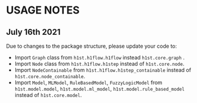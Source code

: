 # USAGE NOTES
## July 16th 2021
Due to changes to the package structure, please update your code to:
- Import `Graph` class from `h1st.h1flow.h1flow` instead `h1st.core.graph` .
- Import `Node` class from `h1st.h1flow.h1step` instead of `h1st.core.node`.
- Import `NodeContainable` from `h1st.h1flow.h1step_containable` instead of `h1st.core.node_containable`.
- Import `Model`, `MLModel`, `RuleBasedModel`, `FuzzyLogicModel` from `h1st.model.model`, `h1st.model.ml_model`, `h1st.model.rule_based_model` instead of `h1st.core.model`.